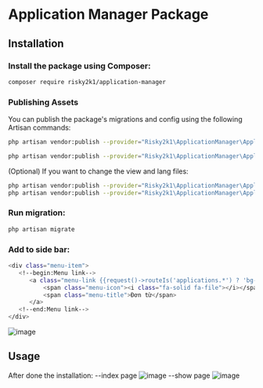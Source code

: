 # Application Manager Package

## Installation

### Install the package using Composer:

```bash
composer require risky2k1/application-manager
```

### Publishing Assets
You can publish the package's migrations and config using the following Artisan commands:

```bash
php artisan vendor:publish --provider="Risky2k1\ApplicationManager\ApplicationManagerServiceProvider" --tag="migrations"
```
```bash
php artisan vendor:publish --provider="Risky2k1\ApplicationManager\ApplicationManagerServiceProvider" --tag="config"
```

(Optional) If you want to change the view and lang files:

```bash
php artisan vendor:publish --provider="Risky2k1\ApplicationManager\ApplicationManagerServiceProvider" --tag="views"
php artisan vendor:publish --provider="Risky2k1\ApplicationManager\ApplicationManagerServiceProvider" --tag="langs"
```
### Run migration:

```bash
php artisan migrate
```

### Add to side bar:

```bash
<div class="menu-item">
   <!--begin:Menu link-->
      <a class="menu-link {{request()->routeIs('applications.*') ? 'bg-success':''}}" href="{{route('applications.index',['type'=>config('application-manager.application.default')])}}">
          <span class="menu-icon"><i class="fa-solid fa-file"></i></span>
          <span class="menu-title">Đơn từ</span>
      </a>
   <!--end:Menu link-->
</div>
```
![image](https://github.com/risky2k1/application-manager/assets/97021417/1bc1a8cf-d6ac-4ab9-8967-f44390303a8d)

## Usage
After done the installation:
--index page
![image](https://github.com/risky2k1/application-manager/assets/97021417/49a49590-9883-44d1-9eb1-96401d2b538b)
--show page
![image](https://github.com/risky2k1/application-manager/assets/97021417/d15930ed-6093-49be-9ed7-cda1ef241461)




